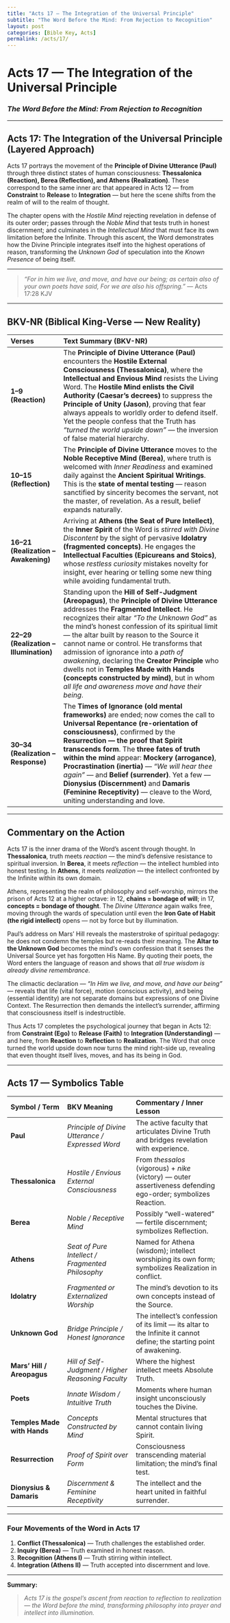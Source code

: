 ```yaml
---
title: "Acts 17 — The Integration of the Universal Principle"
subtitle: "The Word Before the Mind: From Rejection to Recognition"
layout: post
categories: [Bible Key, Acts]
permalink: /acts/17/
---
```


# **Acts 17 — The Integration of the Universal Principle**
### *The Word Before the Mind: From Rejection to Recognition*

---

## **Acts 17: The Integration of the Universal Principle (Layered Approach)**

Acts 17 portrays the movement of the **Principle of Divine Utterance (Paul)** through three distinct states of human consciousness: **Thessalonica (Reaction), Berea (Reflection), and Athens (Realization)**. These correspond to the same inner arc that appeared in Acts 12 — from **Constraint** to **Release** to **Integration** — but here the scene shifts from the realm of will to the realm of thought.

The chapter opens with the *Hostile Mind* rejecting revelation in defense of its outer order; passes through the *Noble Mind* that tests truth in honest discernment; and culminates in the *Intellectual Mind* that must face its own limitation before the Infinite. Through this ascent, the Word demonstrates how the Divine Principle integrates itself into the highest operations of reason, transforming the *Unknown God* of speculation into the *Known Presence* of being itself.

---

> *“For in him we live, and move, and have our being; as certain also of your own poets have said, For we are also his offspring.”* — Acts 17:28 KJV

---

## **BKV-NR (Biblical King-Verse — New Reality)**

| Verses | Text Summary (BKV-NR) |
| :--- | :--- |
| **1–9 (Reaction)** | The **Principle of Divine Utterance (Paul)** encounters the **Hostile External Consciousness (Thessalonica)**, where the **Intellectual and Envious Mind** resists the Living Word. The **Hostile Mind enlists the Civil Authority (Caesar’s decrees)** to suppress the **Principle of Unity (Jason)**, proving that fear always appeals to worldly order to defend itself. Yet the people confess that the Truth has *“turned the world upside down”* — the inversion of false material hierarchy. |
| **10–15 (Reflection)** | The **Principle of Divine Utterance** moves to the **Noble Receptive Mind (Berea)**, where truth is welcomed with *Inner Readiness* and examined daily against the **Ancient Spiritual Writings**. This is the **state of mental testing** — reason sanctified by sincerity becomes the servant, not the master, of revelation. As a result, belief expands naturally. |
| **16–21 (Realization – Awakening)** | Arriving at **Athens (the Seat of Pure Intellect)**, the **Inner Spirit** of the Word is *stirred with Divine Discontent* by the sight of pervasive **Idolatry (fragmented concepts)**. He engages the **Intellectual Faculties (Epicureans and Stoics)**, whose *restless curiosity* mistakes novelty for insight, ever hearing or telling some new thing while avoiding fundamental truth. |
| **22–29 (Realization – Illumination)** | Standing upon the **Hill of Self-Judgment (Areopagus)**, the **Principle of Divine Utterance** addresses the **Fragmented Intellect**. He recognizes their altar *“To the Unknown God”* as the mind’s honest confession of its spiritual limit — the altar built by reason to the Source it cannot name or control. He transforms that admission of ignorance into a *path of awakening*, declaring the **Creator Principle** who dwells not in **Temples Made with Hands (concepts constructed by mind)**, but in whom *all life and awareness move and have their being*. |
| **30–34 (Realization – Response)** | The **Times of Ignorance (old mental frameworks)** are ended; now comes the call to **Universal Repentance (re-orientation of consciousness)**, confirmed by the **Resurrection — the proof that Spirit transcends form**. The **three fates of truth within the mind** appear: **Mockery (arrogance)**, **Procrastination (inertia)** — *“We will hear thee again”* — and **Belief (surrender)**. Yet a few — **Dionysius (Discernment)** and **Damaris (Feminine Receptivity)** — cleave to the Word, uniting understanding and love. |

---

## **Commentary on the Action**

Acts 17 is the inner drama of the Word’s ascent through thought. In **Thessalonica**, truth meets *reaction* — the mind’s defensive resistance to spiritual inversion. In **Berea**, it meets *reflection* — the intellect humbled into honest testing. In **Athens**, it meets *realization* — the intellect confronted by the Infinite within its own domain.

Athens, representing the realm of philosophy and self-worship, mirrors the prison of Acts 12 at a higher octave: in 12, **chains = bondage of will**; in 17, **concepts = bondage of thought**. The *Divine Utterance* again walks free, moving through the wards of speculation until even the **Iron Gate of Habit (the rigid intellect)** opens — not by force but by illumination.

Paul’s address on Mars’ Hill reveals the masterstroke of spiritual pedagogy: he does not condemn the temples but re-reads their meaning. The **Altar to the Unknown God** becomes the mind’s own confession that it senses the Universal Source yet has forgotten His Name. By quoting their poets, the Word enters the language of reason and shows that *all true wisdom is already divine remembrance.*

The climactic declaration — *“In Him we live, and move, and have our being”* — reveals that life (vital force), motion (conscious activity), and being (essential identity) are not separate domains but expressions of one Divine Context. The Resurrection then demands the intellect’s surrender, affirming that consciousness itself is indestructible.

Thus Acts 17 completes the psychological journey that began in Acts 12: from **Constraint (Ego)** to **Release (Faith)** to **Integration (Understanding)** — and here, from **Reaction** to **Reflection** to **Realization**. The Word that once turned the world upside down now turns the mind right-side up, revealing that even thought itself lives, moves, and has its being in God.

---

## **Acts 17 — Symbolics Table**

| Symbol / Term | BKV Meaning | Commentary / Inner Lesson |
| :--- | :--- | :--- |
| **Paul** | *Principle of Divine Utterance / Expressed Word* | The active faculty that articulates Divine Truth and bridges revelation with experience. |
| **Thessalonica** | *Hostile / Envious External Consciousness* | From *thessalos* (vigorous) + *nike* (victory) — outer assertiveness defending ego-order; symbolizes Reaction. |
| **Berea** | *Noble / Receptive Mind* | Possibly “well-watered” — fertile discernment; symbolizes Reflection. |
| **Athens** | *Seat of Pure Intellect / Fragmented Philosophy* | Named for Athena (wisdom); intellect worshiping its own form; symbolizes Realization in conflict. |
| **Idolatry** | *Fragmented or Externalized Worship* | The mind’s devotion to its own concepts instead of the Source. |
| **Unknown God** | *Bridge Principle / Honest Ignorance* | The intellect’s confession of its limit — its altar to the Infinite it cannot define; the starting point of awakening. |
| **Mars’ Hill / Areopagus** | *Hill of Self-Judgment / Higher Reasoning Faculty* | Where the highest intellect meets Absolute Truth. |
| **Poets** | *Innate Wisdom / Intuitive Truth* | Moments where human insight unconsciously touches the Divine. |
| **Temples Made with Hands** | *Concepts Constructed by Mind* | Mental structures that cannot contain living Spirit. |
| **Resurrection** | *Proof of Spirit over Form* | Consciousness transcending material limitation; the mind’s final test. |
| **Dionysius & Damaris** | *Discernment & Feminine Receptivity* | The intellect and the heart united in faithful surrender. |

---

### **Four Movements of the Word in Acts 17**
1. **Conflict (Thessalonica)** — Truth challenges the established order.  
2. **Inquiry (Berea)** — Truth examined in honest reason.  
3. **Recognition (Athens I)** — Truth stirring within intellect.  
4. **Integration (Athens II)** — Truth accepted into discernment and love.  

---

**Summary:**  
> *Acts 17 is the gospel’s ascent from reaction to reflection to realization — the Word before the mind, transforming philosophy into prayer and intellect into illumination.*
